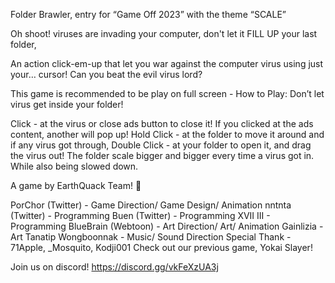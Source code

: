 Folder Brawler, entry for “Game Off 2023” with the theme “SCALE”

Oh shoot! viruses are invading your computer, don't let it FILL UP your last folder, 

An action click-em-up that let you war against the computer virus using just your… cursor! Can you beat the evil virus lord?

This game is recommended to be play on full screen -
How to Play: Don’t let virus get inside your folder!

Click - at the virus or close ads button to close it! If you clicked at the ads content, another will pop up!
Hold Click - at the folder to move it around
and if any virus got through, Double Click - at your folder to open it, and drag the virus out!
The folder scale bigger and bigger every time a virus got in. While also being slowed down.

A game by EarthQuack Team! 🦆

PorChor (Twitter) - Game Direction/ Game Design/ Animation
nntnta (Twitter) - Programming
Buen (Twitter) - Programming
XVII III - Programming
BlueBrain (Webtoon) - Art Direction/ Art/ Animation
Gainlizia - Art
Tanatip Wongboonnak - Music/ Sound Direction
Special Thank - 71Apple, _Mosquito, Kodji001
Check out our previous game, Yokai Slayer!

Join us on discord! https://discord.gg/vkFeXzUA3j
